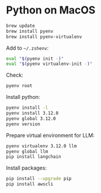 # Python on MacOS

```sh
brew update
brew install pyenv
brew install pyenv-virtualenv
```

Add to `~/.zshenv`:

```sh
eval "$(pyenv init -)"
eval "$(pyenv virtualenv-init -)"
```

Check:

```sh
pyenv root
```

Install python:

```sh
pyenv install -l
pyenv install 3.12.0
pyenv global 3.12.0
pyenv version
```

Prepare virtual environment for LLM:

```sh
pyenv virtualenv 3.12.0 llm
pyenv global llm
pip install langchain
```

Install packages:

```sh
pip install --upgrade pip
pip install awscli
```